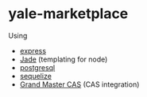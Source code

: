 yale-marketplace
=============
Using

  - [express](http://expressjs.com/)
  - [Jade](http://jade-lang.com/) (templating for node)
  - [postgresql](http://www.postgresql.org/)
  - [sequelize](http://sequelizejs.com/documentation)
  - [Grand Master CAS](https://github.com/zackrw/grand_master_cas) (CAS integration)
